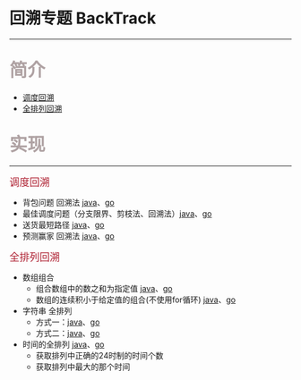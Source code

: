 # 回溯专题 BackTrack

---

## <font color=#AfA2A3 size=6>简介</font>

+ [调度回溯]()
+ [全排列回溯]()

## <font color=#AfA2A3 size=6>实现</font>

---
<font color=Af2233 size=4 > 调度回溯 </font>

+ 背包问题 回溯法 [java](../AlgorithmJavaVersion/src/Algorithm/comprehensive/backpack/Backpack_BackTrack.java)、[go]()
+ 最佳调度问题（分支限界、剪枝法、回溯法）[java](../AlgorithmJavaVersion/src/Algorithm/comprehensive/optimalSchedule/OptimalSchedule_BackTrack.java)、[go]()
+ 送货最短路径 [java](../AlgorithmJavaVersion/src/Algorithm/comprehensive/shortestDeliveryPath/ShortPath_BackTrack.java)、[go]()
+ 预测赢家 回溯法 [java](../AlgorithmJavaVersion/src/Algorithm/backtrack/PredictTheWinner_BackTrack.java)、[go]()

<font color=Af2233 size=4 > 全排列回溯 </font>

+ 数组组合
  + 组合数组中的数之和为指定值 [java](../AlgorithmJavaVersion/src/Algorithm/backtrack/CombinationNum_BackTrack.java)、[go]()
  + 数组的连续积小于给定值的组合(不使用for循环) [java](../AlgorithmJavaVersion/src/Algorithm/backtrack/CombinationPlus.java)、[go]()
+ 字符串 全排列
    + 方式一：[java](../AlgorithmJavaVersion/src/Algorithm/backtrack/StringCombination.java)、[go]()
    + 方式二：[java](../AlgorithmJavaVersion/src/Algorithm/backtrack/StringCombination_2.java)、[go]()
+ 时间的全排列 [java](../AlgorithmJavaVersion/src/Algorithm/backtrack/Combination_Time.java)、[go]()
    + 获取排列中正确的24时制的时间个数
    + 获取排列中最大的那个时间 

